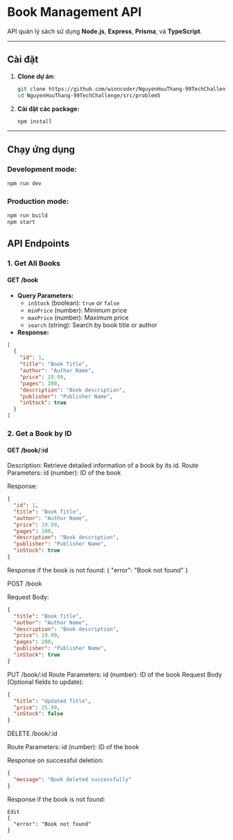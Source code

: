 # Book Management API

API quản lý sách sử dụng **Node.js**, **Express**, **Prisma**, và **TypeScript**.

---

## Cài đặt

1. **Clone dự án:**
    ```bash
    git clone https://github.com/winncoder/NguyenHuuThang-99TechChallenge.git
    cd NguyenHuuThang-99TechChallenge/src/problem5
    ```

2. **Cài đặt các package:**
    ```bash
    npm install
    ```

---

## Chạy ứng dụng

### Development mode:
```bash
npm run dev
```

### Production mode:
```bash
npm run build
npm start
```

## API Endpoints

### 1. Get All Books

#### GET /book
- **Query Parameters:**
  - `inStock` (boolean): `true` or `false`
  - `minPrice` (number): Minimum price
  - `maxPrice` (number): Maximum price
  - `search` (string): Search by book title or author
- **Response:**
```json
[
  {
    "id": 1,
    "title": "Book Title",
    "author": "Author Name",
    "price": 19.99,
    "pages": 200,
    "description": "Book description",
    "publisher": "Publisher Name",
    "inStock": true
  }
]
```
### 2. Get a Book by ID
#### GET /book/:id

Description: Retrieve detailed information of a book by its id.
Route Parameters:
id (number): ID of the book

Response:
```json
{
  "id": 1,
  "title": "Book Title",
  "author": "Author Name",
  "price": 19.99,
  "pages": 200,
  "description": "Book description",
  "publisher": "Publisher Name",
  "inStock": true
}
```

Response if the book is not found:
{
  "error": "Book not found"
}

POST /book

Request Body:
```json
{
  "title": "Book Title",
  "author": "Author Name",
  "description": "Book description",
  "price": 19.99,
  "pages": 200,
  "publisher": "Publisher Name",
  "inStock": true
}
```

PUT /book/:id
Route Parameters:
id (number): ID of the book
Request Body (Optional fields to update):
```json
{
  "title": "Updated Title",
  "price": 25.99,
  "inStock": false
}
```


DELETE /book/:id

Route Parameters:
id (number): ID of the book

Response on successful deletion:
```json
{
  "message": "Book deleted successfully"
}
```

Response if the book is not found:
```
Edit
{
  "error": "Book not found"
}
```